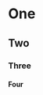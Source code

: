 # One

## Two

### Three

#### Four

<!-- markdownlint-configure-file {
  "required-headings": {
    "headings": [
      "# One",
      "## Two",
      "*"
    ]
  }
} -->
